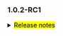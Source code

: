 <!--
 Licensed to the Apache Software Foundation (ASF) under one or more
 contributor license agreements.  See the NOTICE file distributed with
 this work for additional information regarding copyright ownership.
 The ASF licenses this file to You under the Apache License, Version 2.0
 (the "License"); you may not use this file except in compliance with
 the License.  You may obtain a copy of the License at

     http://www.apache.org/licenses/LICENSE-2.0

 Unless required by applicable law or agreed to in writing, software
 distributed under the License is distributed on an "AS IS" BASIS,
 WITHOUT WARRANTIES OR CONDITIONS OF ANY KIND, either express or implied.
 See the License for the specific language governing permissions and
 limitations under the License.
 -->

### 1.0.2-RC1

<details>	
  <summary><mark>Release notes</mark></summary>

### Seata-go 1.0.2-RC1

Seata-go 1.0.2-RC1 Released.

Seata-go is an easy-to-use, high-performance, open source distributed transaction solution.

The version is updated as follows:

### feature：

- [[#190](https://github.com/apache/incubator-seata-go/pull/190)] add TCC branch report
- [[#158](https://github.com/apache/incubator-seata-go/pull/158)] TCC mode supports grpc call
- [[#213](https://github.com/apache/incubator-seata-go/pull/213)] support data source proxy function
- [[#240](https://github.com/apache/incubator-seata-go/pull/240)] add undo log manager delete
- [[#243](https://github.com/apache/incubator-seata-go/pull/243)] add update sql parser
- [[#191](https://github.com/apache/incubator-seata-go/pull/191)] add fence for TCC, and add fence sample in TCC local
  mode
- [[#264](https://github.com/apache/incubator-seata-go/pull/264)] add update sql parser and remove tidb parser
- [[#280](https://github.com/apache/incubator-seata-go/pull/280)] TCC supports http calling
- [[#245](https://github.com/apache/incubator-seata-go/pull/245)] support hasLogTable logic
- [[#288](https://github.com/apache/incubator-seata-go/pull/288)] add MySQL update SQL undo log builder
- [[#296](https://github.com/apache/incubator-seata-go/pull/296)] add MySQL delete SQL undo log builder
- [[#303](https://github.com/apache/incubator-seata-go/pull/303)] add sync worker
- [[#289](https://github.com/apache/incubator-seata-go/pull/289)] add MySQL update SQL after undo log builder
- [[#294](https://github.com/apache/incubator-seata-go/pull/294)] add MySQL table meta query
- [[#309](https://github.com/apache/incubator-seata-go/pull/309)] init compressor type
- [[#301](https://github.com/apache/incubator-seata-go/pull/301)] add MySQL multi SQL undo log builder
- [[#321](https://github.com/apache/incubator-seata-go/pull/321)] add deflate compress
- [[#324](https://github.com/apache/incubator-seata-go/pull/324)] add LZ4 compressor
- [[#327](https://github.com/apache/incubator-seata-go/pull/327)] add zstd compressor
- [[#322](https://github.com/apache/incubator-seata-go/pull/322)] add gzip compressor
- [[#307](https://github.com/apache/incubator-seata-go/pull/307)] add flush undo log
- [[#329](https://github.com/apache/incubator-seata-go/pull/329)] add zip compressor
- [[#325](https://github.com/apache/incubator-seata-go/pull/325)] add MySQL multi update SQL undo log builder
- [[#330](https://github.com/apache/incubator-seata-go/pull/330)] add MySQL multi delete SQL undo log builder
- [[#319](https://github.com/apache/incubator-seata-go/pull/319)] add select for update
- [[#320](https://github.com/apache/incubator-seata-go/pull/320)] add undo logic
- [[#337](https://github.com/apache/incubator-seata-go/pull/337)] add insert undo log
- [[#355](https://github.com/apache/incubator-seata-go/pull/355)] support judging the number of undo log storage fields
  according to the configuration
- [[#365](https://github.com/apache/incubator-seata-go/pull/365)] do dirty data check before rolling back AT

### bugfix：

- [[#176](https://github.com/apache/incubator-seata-go/pull/176)] fix unit test bug of message
- [[#237](https://github.com/apache/incubator-seata-go/pull/237)] fix the bug of registering resources when executing
  the OpenConnector function
- [[#230](https://github.com/apache/incubator-seata-go/pull/230)] fix the bug of remote asynchronous call infinite loop
- [[#258](https://github.com/apache/incubator-seata-go/pull/258)] fix global transation time out bug
- [[#263](https://github.com/apache/incubator-seata-go/pull/263)] fix mock bug
- [[#326](https://github.com/apache/incubator-seata-go/pull/326)] fix fanout test data race
- [[#350](https://github.com/apache/incubator-seata-go/pull/350)] fix panic bug
- [[#359](https://github.com/apache/incubator-seata-go/pull/359)] fix insert undo log bug
- [[#368](https://github.com/apache/incubator-seata-go/pull/368)] fix AT rollback sample bug
- [[#363](https://github.com/apache/incubator-seata-go/pull/363)] fix meta data bug
- [[#365](https://github.com/apache/incubator-seata-go/pull/365)] fix decode undo log bug

### optimize:

- [[#187](https://github.com/apache/incubator-seata-go/pull/187)] optimize way of init seata-go
- [[#196](https://github.com/apache/incubator-seata-go/pull/196)] optimize remoting method's params
- [[#200](https://github.com/apache/incubator-seata-go/pull/200)] add TCC grpc sample and optimize register resource and
  branch register
- [[#208](https://github.com/apache/incubator-seata-go/pull/208)] optimize remove unnecessary codes
- [[#202](https://github.com/apache/incubator-seata-go/pull/202)] optimize workflow, add condecov and issue, stale robot
- [[#215](https://github.com/apache/incubator-seata-go/pull/215)] optimize the time parameter to improve readability
- [[#179](https://github.com/apache/incubator-seata-go/pull/179)] support instance BusinessActionContext outside the TCC
  try method
- [[#198](https://github.com/apache/incubator-seata-go/pull/198)] optimize function's parameters into one
  struct-rm_api.go
- [[#235](https://github.com/apache/incubator-seata-go/pull/235)] adjust MessageType enumeration value naming convention
- [[#238](https://github.com/apache/incubator-seata-go/pull/238)] add some todo comment, add a undo hook sample
- [[#229](https://github.com/apache/incubator-seata-go/pull/229)] add unit testing for common
- [[#261](https://github.com/apache/incubator-seata-go/pull/261)] optimize nested loop retries
- [[#284](https://github.com/apache/incubator-seata-go/pull/284)] optimize retry logic
- [[#286](https://github.com/apache/incubator-seata-go/pull/286)] separate the initialization logic of tm and rm
- [[#287](https://github.com/apache/incubator-seata-go/pull/287)] fefactor seata conn logic
- [[#281](https://github.com/apache/incubator-seata-go/pull/281)] optimize global transaction usage
- [[#295](https://github.com/apache/incubator-seata-go/pull/295)] fefactor seata conn logic
- [[#302](https://github.com/apache/incubator-seata-go/pull/302)] update dubbo-go version
- [[#336](https://github.com/apache/incubator-seata-go/pull/336)] optimize at overall process
- [[#346](https://github.com/apache/incubator-seata-go/pull/346)] optimize AT commit transaction process
- [[#352](https://github.com/apache/incubator-seata-go/pull/352)] optimize get meta data
- [[#354](https://github.com/apache/incubator-seata-go/pull/354)] optimize AT commit transaction process
- [[#353](https://github.com/apache/incubator-seata-go/pull/353)] modify some receiver name
- [[#356](https://github.com/apache/incubator-seata-go/pull/356)] optimize AT rollback transaction process

### test:

- [[#154](https://github.com/apache/incubator-seata-go/pull/154)] add unit test for message
- [[#163](https://github.com/apache/incubator-seata-go/pull/163)] add unit test for tm
- [[#203](https://github.com/apache/incubator-seata-go/pull/203)] add unit test for getty
- [[#204](https://github.com/apache/incubator-seata-go/pull/204)] add unit test for dubbo transtation filter
- [[#210](https://github.com/apache/incubator-seata-go/pull/210)] add unit test for Tcc branch report
- [[#192](https://github.com/apache/incubator-seata-go/pull/192)] add unit test for rm
- [[#229](https://github.com/apache/incubator-seata-go/pull/229)] add unit test for common
- [[#299](https://github.com/apache/incubator-seata-go/pull/299)] add unit test for SQL Parser
- [[#332](https://github.com/apache/incubator-seata-go/pull/332)] add unit test for multi delete undo log
- [[#358](https://github.com/apache/incubator-seata-go/pull/358)] add AT rollback sample

### doc:

- [[#202](https://github.com/apache/incubator-seata-go/pull/202)] optimize workflow, add condecov and issue
- [[#254](https://github.com/apache/incubator-seata-go/pull/254)] add license automatic check script
- [[#305](https://github.com/apache/incubator-seata-go/pull/305)] config github action not to automatically close pr or
  issue

### contributors:

Thanks to these contributors for their code commits. Please report an unintended omission.

- [AlexStocks](https://github.com/AlexStocks)
- [luky116](https://github.com/luky116)
- [106umao](https://github.com/106umao)
- [liiibpm](https://github.com/liiibpm)
- [elrond-g](https://github.com/elrond-g)
- [wang1309](https://github.com/wang1309)
- [iSuperCoder](https://github.com/apache/incubator-seata-go/commits?author=iSuperCoder)
- [a631807682](https://github.com/apache/incubator-seata-go/commits?author=a631807682)
- [betterwinsone](https://github.com/apache/incubator-seata-go/commits?author=betterwinsone)
- [jasondeng1997](https://github.com/apache/incubator-seata-go/commits?author=jasondeng1997)
- [chuntaojun](https://github.com/apache/incubator-seata-go/commits?author=chuntaojun)
- [complone](https://github.com/apache/incubator-seata-go/commits?author=complone)
- [miaoxueyu](https://github.com/apache/incubator-seata-go/commits?author=miaoxueyu)
- [PangXing](https://github.com/apache/incubator-seata-go/commits?author=PangXing)
- [georgehao](https://github.com/apache/incubator-seata-go/commits?author=georgehao)
- [baerwang](https://github.com/apache/incubator-seata-go/commits?author=baerwang)
- [raspberry-hu](https://github.com/apache/incubator-seata-go/commits?author=raspberry-hu)
- [WyattJia](https://github.com/apache/incubator-seata-go/commits?author=WyattJia)
- [Code-Fight](https://github.com/Code-Fight)
- [betterwinsone](https://github.com/betterwinsonet)

Also, we receive many valuable issues, questions and advices from our community. Thanks for you all.

</detail>